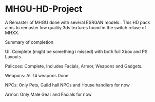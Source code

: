 # MHGU-HD-Project
A Remaster of MHGU done with several ESRGAN models .
This HD pack aims to remaster low quality 3ds textures found in the switch relase of MHXX. 

Summary of completion:

UI: Complete (might be something i missed) with both full Xbox and PS Layouts. 

Palicoes: Complete, Includes Facials, Armor, Weapons and Gadgets.

Weapons: All 14 weapons Done

NPCs: Only Pets, Guild hall NPCs and House handlers for now

Armor: Only Male Gear and Facials for now


